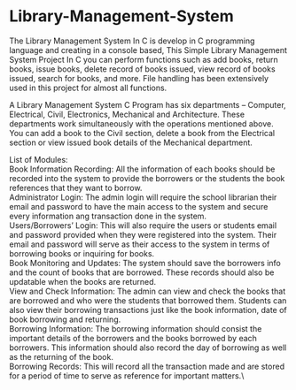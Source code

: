 # Library-Management-System
The Library Management System In C is develop in C programming language and creating in a console based, This Simple Library Management System Project In C you can perform functions such as add books, return books, issue books, delete record of books issued, view record of books issued, search for books, and more. File handling has been extensively used in this project for almost all functions. 

A Library Management System C Program has six departments – Computer, Electrical, Civil, Electronics, Mechanical and Architecture. These departments work simultaneously with the operations mentioned above. You can add a book to the Civil section, delete a book from the Electrical section or view issued book details of the Mechanical department.

List of Modules:\
Book Information Recording: All the information of each books should be recorded into the system to provide the borrowers or the students the book references that they want to borrow.\
Administrator Login: The admin login will require the school librarian their email and password to have the main access to the system and secure every information ang transaction done in the system.\
Users/Borrowers’ Login: This will also require the users or students email and password provided when they were registered into the system. Their email and password will serve as their access to the system in terms of borrowing books or inquiring for books.\
Book Monitoring and Updates: The system should save the borrowers info and the count of books that are borrowed. These records should also be updatable when the books are returned.\
View and Check Information: The admin can view and check the books that are borrowed and who were the students that borrowed them. Students can also view their borrowing transactions just like the book information, date of book borrowing and returning.\
Borrowing Information: The borrowing information should consist the important details of the borrowers and the books borrowed by each borrowers. This information should also record the day of borrowing as well as the returning of the book.\
Borrowing Records: This will record all the transaction made and are stored for a period of time to serve as reference for important matters.\
